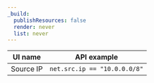 ```yaml
---
_build:
  publishResources: false
  render: never
  list: never
---
```


| UI name   | API example                  |
| --------- | ---------------------------- |
| Source IP | `net.src.ip == "10.0.0.0/8"` |
